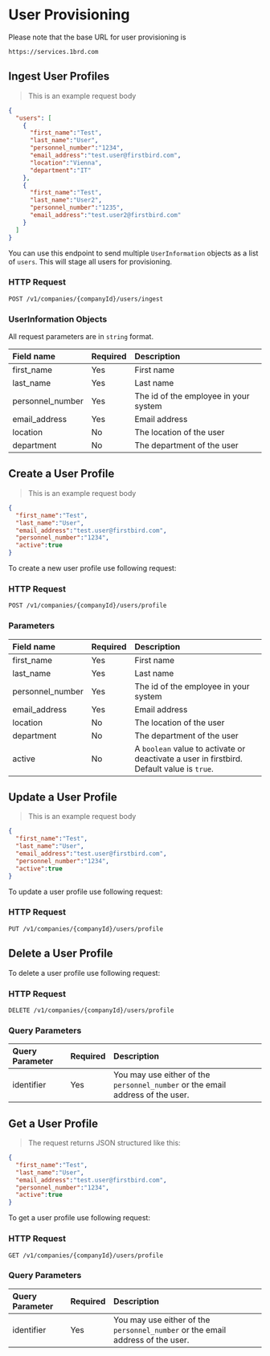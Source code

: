 # User Provisioning

Please note that the base URL for user provisioning is

`https://services.1brd.com`

## Ingest User Profiles

> This is an example request body

```json
{
  "users": [ 
    {
      "first_name":"Test",
      "last_name":"User",
      "personnel_number":"1234",
      "email_address":"test.user@firstbird.com",
      "location":"Vienna",
      "department":"IT"
    },
    {
      "first_name":"Test",
      "last_name":"User2",
      "personnel_number":"1235",
      "email_address":"test.user2@firstbird.com"
    }
  ]
}
```

You can use this endpoint to send multiple `UserInformation` objects as a list of `users`.
This will stage all users for provisioning.

### HTTP Request

`POST /v1/companies/{companyId}/users/ingest`

### UserInformation Objects

All request parameters are in `string` format.

| Field name        | Required | Description                                |
|:------------------|:---------|:-------------------------------------------|
| first_name        | Yes      | First name                                 |
| last_name         | Yes      | Last name                                  |
| personnel_number  | Yes      | The id of the employee in your system      |
| email_address     | Yes      | Email address                              |
| location          | No       | The location of the user                   |
| department        | No       | The department of the user                 |

## Create a User Profile

> This is an example request body

```json
{
  "first_name":"Test",
  "last_name":"User",
  "email_address":"test.user@firstbird.com",
  "personnel_number":"1234",
  "active":true
}
```

To create a new user profile use following request:

### HTTP Request

`POST /v1/companies/{companyId}/users/profile`

### Parameters

| Field name      | Required | Description                                                                   |
|:----------------|:---------|:------------------------------------------------------------------------------|
| first_name            | Yes      | First name                                                              |
| last_name              | Yes      | Last name                                                              |
| personnel_number          | Yes      | The id of the employee in your system                               |
| email_address | Yes      | Email address                                                                   |
| location         | No      | The location of the user                                                      |
| department       | No      | The department of the user                                                    |
| active    | No | A `boolean` value to activate or deactivate a user in firstbird. Default value is `true`. |

## Update a User Profile

> This is an example request body

```json
{
  "first_name":"Test",
  "last_name":"User",
  "email_address":"test.user@firstbird.com",
  "personnel_number":"1234",
  "active":true
}
```

To update a user profile use following request:

### HTTP Request

`PUT /v1/companies/{companyId}/users/profile`

## Delete a User Profile

To delete a user profile use following request:

### HTTP Request

`DELETE /v1/companies/{companyId}/users/profile`

### Query Parameters

| Query Parameter | Required | Description                                                                    |
|:----------------|:---------|:-------------------------------------------------------------------------------|
| identifier      | Yes      | You may use either of the `personnel_number` or the email address of the user. |

## Get a User Profile

> The request returns JSON structured like this:

```json
{
  "first_name":"Test",
  "last_name":"User",
  "email_address":"test.user@firstbird.com",
  "personnel_number":"1234",
  "active":true
}
```

To get a user profile use following request:

### HTTP Request

`GET /v1/companies/{companyId}/users/profile`

### Query Parameters

| Query Parameter | Required | Description                                                                    |
|:----------------|:---------|:-------------------------------------------------------------------------------|
| identifier      | Yes      | You may use either of the `personnel_number` or the email address of the user. |
